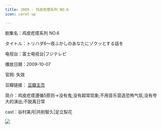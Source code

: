 ```yaml
---
title: 2009 - 鸡皮疙瘩系列 NO.6
icon: caret-up

---
```


剧集名：鸡皮疙瘩系列 NO.6

タイトル：トリハダ6〜夜ふかしのあなたにゾクッとする話を

电视台：富士电视台|フジテレビ

播放日期：2009-10-07

官网: 失效

豆瓣链接： [豆瓣主页](https://movie.douban.com/subject/5161993/)


简介：鸡皮疙瘩遵循5原则→没有鬼;没有超常现象;不用音乐营造恐怖气氛;没有夸大的演出;不脱离日常

cast：谷村美月|共削智久|足立梨花

![](https://listpic.tsgsanjiao.com/sp/2012/2009jpgd6.jpg)